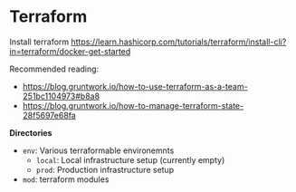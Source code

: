 # Terraform

Install terraform
https://learn.hashicorp.com/tutorials/terraform/install-cli?in=terraform/docker-get-started

Recommended reading:
 - https://blog.gruntwork.io/how-to-use-terraform-as-a-team-251bc1104973#b8a8
 - https://blog.gruntwork.io/how-to-manage-terraform-state-28f5697e68fa

**Directories**

- `env`: Various terraformable environemnts
    - `local`: Local infrastructure setup (currently empty)
    - `prod`: Production infrastructure setup
- `mod`: terraform modules